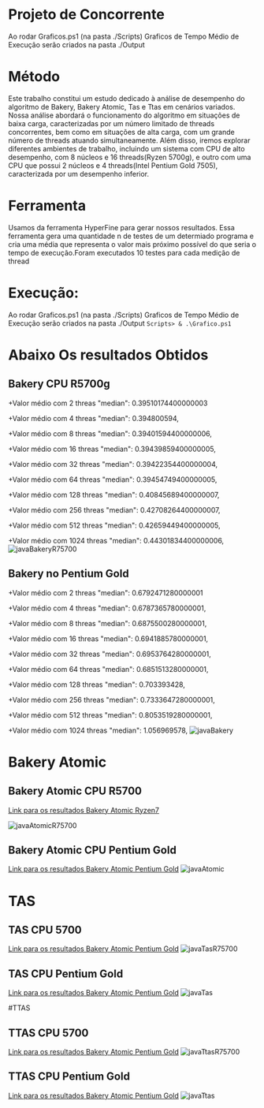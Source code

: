 # Projeto de Concorrente


Ao rodar Graficos.ps1 (na pasta ./Scripts) Graficos de Tempo Médio de Execução serão criados na pasta ./Output

# Método
Este trabalho constitui um estudo dedicado à análise de desempenho do algoritmo de Bakery, Bakery Atomic, Tas e Ttas em cenários variados. Nossa análise abordará o funcionamento do algoritmo em situações de baixa carga, caracterizadas por um número limitado de threads concorrentes, bem como em situações de alta carga, com um grande número de threads atuando simultaneamente. Além disso, iremos explorar diferentes ambientes de trabalho, incluindo um sistema com CPU de alto desempenho, com 8 núcleos e 16 threads(Ryzen 5700g), e outro com uma CPU que possui 2 núcleos e 4 threads(Intel Pentium Gold 7505), caracterizada por um desempenho inferior.

# Ferramenta
Usamos da ferramenta HyperFine para gerar nossos resultados. Essa ferramenta gera uma quantidade n de testes de um determiado programa e cria uma média que representa o valor mais próximo possível do que seria o tempo de execução.Foram executados 10 testes para cada medição de thread

# Execução:
Ao rodar Graficos.ps1 (na pasta ./Scripts) Graficos de Tempo Médio de Execução serão criados na pasta ./Output
``` Scripts> & .\Grafico.ps1 ```


# Abaixo Os resultados Obtidos 


## Bakery CPU R5700g
+Valor médio com 2 threas
"median": 0.39510174400000003
       
+Valor médio com 4 threas
"median": 0.394800594,
       
+Valor médio com 8 threas
"median": 0.39401594400000006,
        
+Valor médio com 16 threas
"median": 0.39439859400000005,
        
+Valor médio com 32 threas
"median": 0.39422354400000004,
         
+Valor médio com 64 threas
"median": 0.39454749400000005,
         
+Valor médio com 128 threas
"median": 0.40845689400000007,
         
+Valor médio com 256 threas
"median": 0.42708264400000007,
         
+Valor médio com 512 threas
"median": 0.42659449400000005,
         
+Valor médio com 1024 threas
"median": 0.44301834400000006,
![javaBakeryR75700](https://github.com/Henrique-Rmc/projConcorrente/assets/49095666/d7da4caa-d750-4fc5-acb7-398dc8b07d7f)

## Bakery no Pentium Gold
+Valor médio com 2 threas
"median": 0.6792471280000001
       
+Valor médio com 4 threas
"median": 0.6787365780000001,
       
+Valor médio com 8 threas
"median": 0.6875500280000001,
        
+Valor médio com 16 threas
"median": 0.6941885780000001,
        
+Valor médio com 32 threas
"median": 0.6953764280000001,
         
+Valor médio com 64 threas
"median": 0.6851513280000001,
         
+Valor médio com 128 threas
"median": 0.703393428,
         
+Valor médio com 256 threas
"median": 0.7333647280000001,
         
+Valor médio com 512 threas
"median": 0.8053519280000001,
         
+Valor médio com 1024 threas
"median": 1.056969578,
![javaBakery](https://github.com/Henrique-Rmc/projConcorrente/assets/49095666/ab3a6929-a8c9-4c2d-ad88-0502eb4e04b8)

# Bakery Atomic

## Bakery Atomic CPU R5700

[Link para os resultados Bakery Atomic Ryzen7](Scripts/output/Ryzen5700g/javaAtomic.json)

![javaAtomicR75700](https://github.com/Henrique-Rmc/projConcorrente/assets/49095666/be4e20a2-01b8-4b16-a74f-2ff6694d8836)

## Bakery Atomic CPU Pentium Gold
[Link para os resultados Bakery Atomic Pentium Gold](Scripts/output/PentiumGold7505/javaAtomic.json)
![javaAtomic](https://github.com/Henrique-Rmc/projConcorrente/assets/49095666/72d9b723-b375-44f7-b178-3d2336e23798)

# TAS

## TAS CPU 5700
[Link para os resultados Bakery Atomic Pentium Gold](Scripts/output/Ryzen5700g/javaTas.json)
![javaTasR75700](https://github.com/Henrique-Rmc/projConcorrente/assets/49095666/ffec94bb-d65d-4720-8622-bd30bca16c00)

## TAS CPU Pentium Gold
[Link para os resultados Bakery Atomic Pentium Gold](Scripts/output/PentiumGold7505/javaTas.json)
![javaTas](https://github.com/Henrique-Rmc/projConcorrente/assets/49095666/099fa78b-5b94-40a1-a1b1-d8d5cbf8d451)

#TTAS
## TTAS CPU 5700
[Link para os resultados Bakery Atomic Pentium Gold](Scripts/output/Ryzen5700g/javaTtas.json)
![javaTtasR75700](https://github.com/Henrique-Rmc/projConcorrente/assets/49095666/33955d81-d4dc-4626-8550-055f34e56d2f)

## TTAS CPU Pentium Gold
[Link para os resultados Bakery Atomic Pentium Gold](Scripts/output/PentiumGold7505/javaTas.json)
![javaTtas](https://github.com/Henrique-Rmc/projConcorrente/assets/49095666/ffc94fcf-a367-4aaf-9a63-9575139e05c3)
